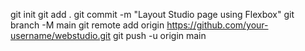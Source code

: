 git init
git add .
git commit -m "Layout Studio page using Flexbox"
git branch -M main
git remote add origin https://github.com/your-username/webstudio.git
git push -u origin main
